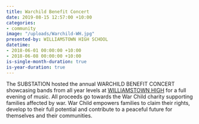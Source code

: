 ```yaml
---
title: Warchild Benefit Concert
date: 2019-08-15 12:57:00 +10:00
categories:
- community
image: "/uploads/Warchild-WH.jpg"
presented-by: WILLIAMSTOWN HIGH SCHOOL
datetime:
- 2018-06-01 00:00:00 +10:00
- 2018-06-08 00:00:00 +10:00
is-single-month-duration: true
is-year-duration: true
---
```


The SUBSTATION hosted the annual WARCHILD BENEFIT CONCERT showcasing bands from all year levels at [WILLIAMSTOWN HIGH](http://www.willihigh.vic.edu.au/) for a full evening of music. All proceeds go towards the War Child charity supporting families affected by war. War Child empowers families to claim their rights, develop to their full potential and contribute to a peaceful future for themselves and their communities.